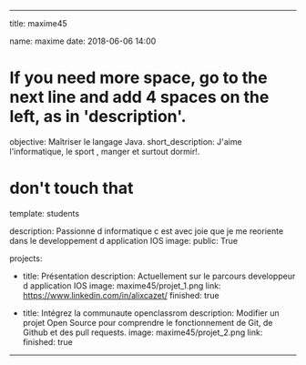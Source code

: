 ---

title: maxime45

name: maxime
date: 2018-06-06 14:00

# If you need more space, go to the next line and add 4 spaces on the left, as in 'description'.
objective: Maîtriser le langage Java.
short_description: J'aime l'informatique, le sport , manger et surtout dormir!. 

# don't touch that
template: students

description:
    Passionne d informatique c est avec joie que je me reoriente dans le developpement d application IOS
image: 
public: True


projects:
  - title: Présentation
    description: Actuellement sur le parcours developpeur d application IOS 
    image: maxime45/projet_1.png
    link: https://www.linkedin.com/in/alixcazet/
    finished: true
    
  - title: Intégrez la communaute openclassrom
    description: Modifier un projet Open Source pour comprendre le fonctionnement de Git, de Github et des pull requests. 
    image: maxime45/projet_2.png
    link: 
    finished: true

---